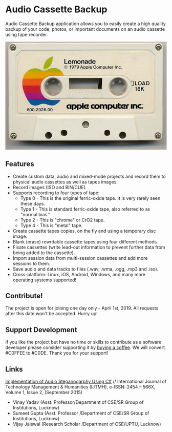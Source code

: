 # Audio Cassette Backup
Audio Cassette Backup application allows you to easily create a high quality backup of your code, photos, or important documents on an audio cassette using tape recorder. 

![alt text](apple-software.jpg)

## Features
- Create custom data, audio and mixed-mode projects and record them to physical audio cassettes as well as tapes images.
- Record images (ISO and BIN/CUE).
- Supports recording to four types of tape:
  - Type 0 - This is the original ferric-oxide tape. It is very rarely seen these days.
  - Type 1 - This is standard ferric-oxide tape, also referred to as "normal bias."
  - Type 2 - This is "chrome" or CrO2 tape. 
  - Type 4 - This is "metal" tape.
- Create cassette tapes copies, on the fly and using a temporary disc image.
- Blank (erase) rewritable cassette tapes using four different methods.
- Fixate cassettes (write lead-out information to prevent further data from being added to the cassette).
- Import session data from multi-session cassettes and add more sessions to them.
- Save audio and data tracks to files (.wav, .wma, .ogg, .mp3 and .iso).
- Cross-platform: Linux, iOS, Android, Windows, and many more operating systems supported! 

## Contribute! 
The project is open for joining one day only - April 1st, 2019. All requests after this date won't be accepted. Hurry up! 

## Support Development
If you like the project but have no time or skills to contribute as a software developer please consider supporting it by [buying a coffee](https://www.buymeacoffee.com/dmitrypavlov). We will convert #C0FFEE to #C0DE. Thank you for your support! 

## Links
[Implementation of Audio Steganogarphy Using C#](https://www.academia.edu/25223280/Implementation_of_Audio_Steganogarphy_Using_C_)
// International Journal of Technology Management & Humanities (IJTMH), e-ISSN: 2454 – 566X, Volume 1, Issue 2, (September 2015)
- Vinay Yadav (Asst. Professor/Department of CSE/SR Group of Institutions, Lucknow)
- Sumeet Gupta (Asst. Professor /Department of CSE/SR Group of Institutions, Lucknow)
- Vijay Jaiswal (Research Scholar /Department of CSE/UPTU, Lucknow)
